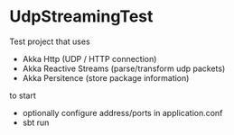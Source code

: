 # UdpStreamingTest

Test project that uses
 - Akka Http (UDP / HTTP connection)
 - Akka Reactive Streams (parse/transform udp packets)
 - Akka Persitence (store package information)
 
 
to start
 - optionally configure address/ports in application.conf
 - sbt run
